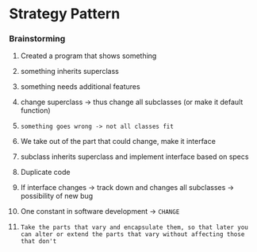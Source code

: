 # Strategy Pattern

### Brainstorming
1. Created a program that shows something
2. something inherits superclass
3. something needs additional features
4. change superclass -> thus change all subclasses (or make it default function)
5. `something goes wrong -> not all classes fit`

6. We take out of the part that could change, make it interface
7. subclass inherits superclass and implement interface based on specs
8. Duplicate code
9. If interface changes -> track down and changes all subclasses -> possibility of new bug

10. One constant in software development ->  `CHANGE`


11. `Take the parts that vary and encapsulate them, so that later you can alter or extend
the parts that vary without affecting those that don't`
    


